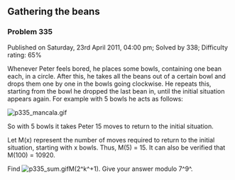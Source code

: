 Gathering the beans
-------------------

### Problem 335

Published on Saturday, 23rd April 2011, 04:00 pm; Solved by 338;
Difficulty rating: 65%

Whenever Peter feels bored, he places some bowls, containing one bean
each, in a circle. After this, he takes all the beans out of a certain
bowl and drops them one by one in the bowls going clockwise. He repeats
this, starting from the bowl he dropped the last bean in, until the
initial situation appears again. For example with 5 bowls he acts as
follows:

![p335\_mancala.gif](project/images/p335_mancala.gif)

So with 5 bowls it takes Peter 15 moves to return to the initial
situation.

Let M(x) represent the number of moves required to return to the initial
situation, starting with x bowls. Thus, M(5) = 15. It can also be
verified that M(100) = 10920.

Find ![p335\_sum.gif](project/images/p335_sum.gif)M(2^k^+1). Give your
answer modulo 7^9^.
